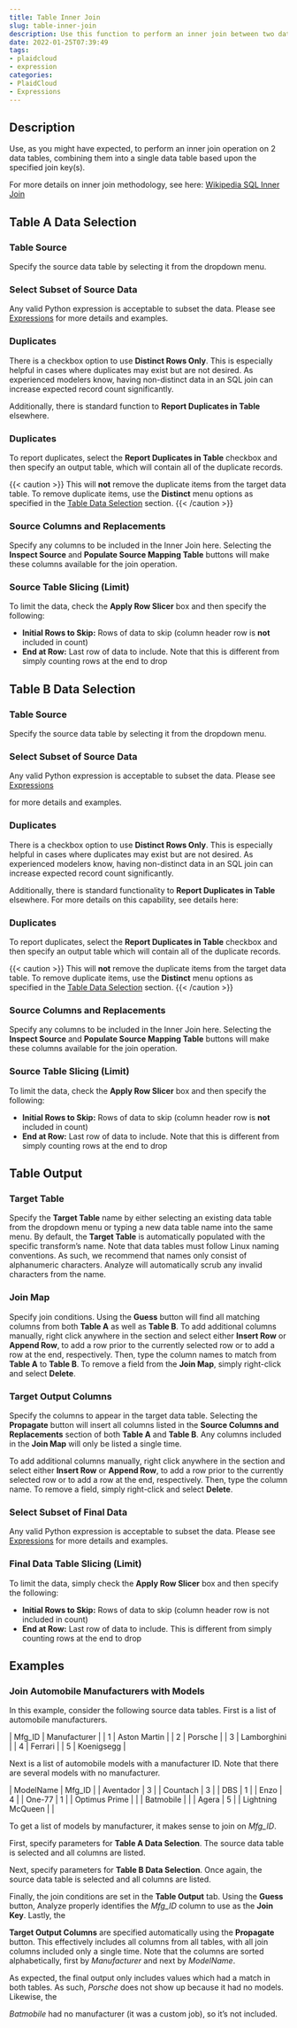 ```yaml
---
title: Table Inner Join
slug: table-inner-join
description: Use this function to perform an inner join between two data tables
date: 2022-01-25T07:39:49
tags:
- plaidcloud
- expression
categories:
- PlaidCloud
- Expressions
---
```



## Description


Use, as you might have expected, to perform an inner join operation on 2 data tables, combining them into a single data table based upon the specified join key(s).


For more details on inner join methodology, see here: [Wikipedia SQL Inner Join](http://en.wikipedia.org/wiki/Join_%28SQL%29#Inner_join)



## Table A Data Selection


### Table Source


Specify the source data table by selecting it from the dropdown menu.



### Select Subset of Source Data


Any valid Python expression is acceptable to subset the data. Please see [Expressions](/docs/expressions) for more details and examples.



### Duplicates


There is a checkbox option to use **Distinct Rows Only**. This is especially helpful in cases where duplicates may exist but are not desired. As experienced modelers know, having non-distinct data in an SQL join can increase expected record count significantly.



Additionally, there is standard function to **Report Duplicates in Table** elsewhere.



### Duplicates


To report duplicates, select the **Report Duplicates in Table** checkbox and then specify an output table, which will contain all of the duplicate records.




{{< caution >}}
This will **not** remove the duplicate items from the target data table. To remove duplicate items, use the **Distinct** menu options as specified in the [Table Data Selection](../transforms/common_features#table-data-selection) section.
{{< /caution >}}



### Source Columns and Replacements


Specify any columns to be included in the Inner Join here. Selecting the **Inspect Source** and **Populate Source Mapping Table** buttons will make these columns available for the join operation.



### Source Table Slicing (Limit)


To limit the data, check the **Apply Row Slicer** box and then specify the following:


* **Initial Rows to Skip:** Rows of data to skip (column header row is **not** included in count)
* **End at Row:** Last row of data to include. Note that this is different from simply counting rows at the end to drop



## Table B Data Selection


### Table Source


Specify the source data table by selecting it from the dropdown menu.



### Select Subset of Source Data


Any valid Python expression is acceptable to subset the data. Please see [Expressions](/docs/expressions)


for more details and examples.



### Duplicates


There is a checkbox option to use **Distinct Rows Only**. This is especially helpful in cases where duplicates may exist but are not desired. As experienced modelers know, having non-distinct data in an SQL join can increase expected record count significantly.



Additionally, there is standard functionality to **Report Duplicates in Table** elsewhere. For more details on this capability, see details here:



### Duplicates


To report duplicates, select the **Report Duplicates in Table** checkbox and then specify an output table which will contain all of the duplicate records.




{{< caution >}}
This will **not** remove the duplicate items from the target data table. To remove duplicate items, use the **Distinct** menu options as specified in the [Table Data Selection](../transforms/common_features#table-data-selection) section.
{{< /caution >}}



### Source Columns and Replacements


Specify any columns to be included in the Inner Join here. Selecting the **Inspect Source** and **Populate Source Mapping Table** buttons will make these columns available for the join operation.



### Source Table Slicing (Limit)


To limit the data, check the **Apply Row Slicer** box and then specify the following:


* **Initial Rows to Skip:** Rows of data to skip (column header row is **not** included in count)
* **End at Row:** Last row of data to include. Note that this is different from simply counting rows at the end to drop



## Table Output


### Target Table


Specify the **Target Table** name by either selecting an existing data table from the dropdown menu or typing a new data table name into the same menu. By default, the **Target Table** is automatically populated with the specific transform’s name. Note that data tables must follow Linux naming conventions. As such, we recommend that names only consist of alphanumeric characters. Analyze will automatically scrub any invalid characters from the name.



### Join Map


Specify join conditions. Using the **Guess** button will find all matching columns from both **Table A** as well as **Table B**. To add additional columns manually, right click anywhere in the section and select either **Insert Row** or **Append Row**, to add a row prior to the currently selected row or to add a row at the end, respectively. Then, type the column names to match from **Table A** to **Table B**. To remove a field from the **Join Map**, simply right-click and select **Delete**.



### Target Output Columns


Specify the columns to appear in the target data table. Selecting the **Propagate** button will insert all columns listed in the **Source Columns and Replacements** section of both **Table A** and **Table B**. Any columns included in the **Join Map** will only be listed a single time.



To add additional columns manually, right click anywhere in the section and select either **Insert Row** or **Append Row**, to add a row prior to the currently selected row or to add a row at the end, respectively. Then, type the column name. To remove a field, simply right-click and select **Delete**.



### Select Subset of Final Data


Any valid Python expression is acceptable to subset the data. Please see [Expressions](/docs/expressions) for more details and examples.



### Final Data Table Slicing (Limit)


To limit the data, simply check the **Apply Row Slicer** box and then specify the following:


* **Initial Rows to Skip:** Rows of data to skip (column header row is not included in count)
* **End at Row:** Last row of data to include. This is different from simply counting rows at the end to drop








## Examples


### Join Automobile Manufacturers with Models


In this example, consider the following source data tables. First is a list of automobile manufacturers.



| Mfg_ID | Manufacturer |
| 1 | Aston Martin |
| 2 | Porsche |
| 3 | Lamborghini |
| 4 | Ferrari |
| 5 | Koenigsegg |

Next is a list of automobile models with a manufacturer ID. Note that there are several models with no manufacturer.




| ModelName | Mfg_ID |
| Aventador | 3 |
| Countach | 3 |
| DBS | 1 |
| Enzo | 4 |
| One-77 | 1 |
| Optimus Prime |  |
| Batmobile |  |
| Agera | 5 |
| Lightning McQueen |  |

To get a list of models by manufacturer, it makes sense to join on *Mfg_ID*.


First, specify parameters for **Table A Data Selection**. The source data table is selected and all columns are listed.



Next, specify parameters for **Table B Data Selection**. Once again, the source data table is selected and all columns are listed.



Finally, the join conditions are set in the **Table Output** tab. Using the **Guess** button, Analyze properly identifies the *Mfg_ID* column to use as the **Join Key**. Lastly, the 


**Target Output Columns** are specified automatically using the **Propagate** button. This effectively includes all columns from all tables, with all join columns included only a single time. Note that the columns are sorted alphabetically, first by *Manufacturer* and next by *ModelName*.



As expected, the final output only includes values which had a match in both tables. As such, *Porsche* does not show up because it had no models. Likewise, the 


*Batmobile* had no manufacturer (it was a custom job), so it’s not included.
